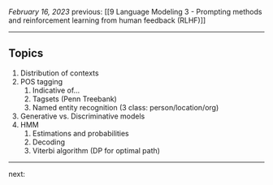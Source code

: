 *February 16, 2023*
previous: [[9  Language Modeling 3 - Prompting methods and reinforcement learning from human feedback (RLHF)]]

---

## Topics

1. Distribution of contexts
2. POS tagging
	1. Indicative of…
	2. Tagsets (Penn Treebank)
	3. Named entity recognition (3 class: person/location/org)
4. Generative vs. Discriminative models
5. HMM
	1. Estimations and probabilities
	2. Decoding
	3. Viterbi algorithm (DP for optimal path)


---




next:

